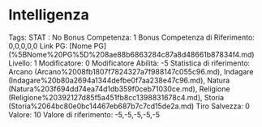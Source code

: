 # Intelligenza

Tags: STAT
: No
Bonus Competenza: 1
Bonus Competenza di Riferimento: 0,0,0,0,0
Link PG: [Nome PG] (%5BNome%20PG%5D%208ae88b6863284c87a8d48661b87834f4.md)
Livello: 1
Modificatore: 0
Modificatore  Abilità: -5
Statistica di riferimento: Arcano (Arcano%2008fb1807f7824327a7f988147c055c96.md), Indagare (Indagare%20b80a2694a1344defbe0f7aa238e47c96.md), Natura (Natura%203f694dd74ea74d1db359f0ceb71030ce.md), Religione (Religione%20392127d85f5a451fb8cc1398831678c4.md), Storia (Storia%2064bc80e0bc14467eb687b7c7cd15de2a.md)
Tiro Salvezza: 0
Valore: 10
Valore di riferimento: -5,-5,-5,-5,-5
